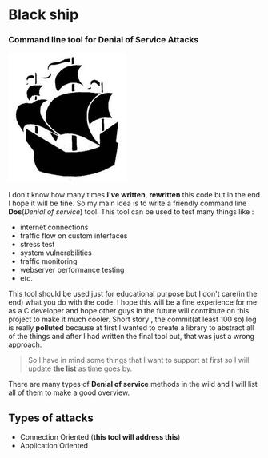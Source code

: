 # Black ship



### Command line tool for Denial of Service Attacks

![experimental](ship.jpg)

I don't know how many times **I've written**, **rewritten** this code but in the end I hope it will be fine. So my main idea is to write a friendly command line **Dos**(*Denial of service*) tool. This tool can be used to test many things like : 

- internet connections 
- traffic flow on custom interfaces 
- stress test 
- system vulnerabilities 
- traffic monitoring 
- webserver performance testing 
- etc. 

This tool should be used just for educational purpose but I don't care(in the end) what you do with the code. I hope this will be a fine experience for me as a C developer and hope other guys in the future will contribute on this project to make it much cooler. Short story , the commit(at least 100 so) log is really **polluted** because at first I wanted to create a library to abstract all of the things and after I had written the final tool but, that was just a wrong approach. 

 > So I have in mind some things that I want to support at first so I will update **the list** as  time goes by. 

There are many types of **Denial of service** methods in the wild and I will list all of them to make a good overview.


## Types of attacks

- Connection Oriented (**this tool will address this**)
- Application Oriented